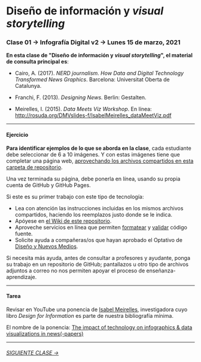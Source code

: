 # Diseño de información y *visual storytelling*

### Clase 01 → Infografía Digital v2 → Lunes 15 de marzo, 2021

**En esta clase de "Diseño de información y *visual storytelling*", el material de consulta principal es**:
 
- Cairo, A. (2017). *NERD journalism. How Data and Digital Technology Transformed News Graphics*. Barcelona: Universitat Oberta de Catalunya.

- Franchi, F. (2013). *Designing News*. Berlin: Gestalten.

- Meirelles, I. (2015). *Data Meets Viz Workshop*. En línea: http://rosuda.org/DMVslides-f/IsabelMeirelles_dataMeetViz.pdf

- - - - - - - 

#### Ejercicio

**Para identificar ejemplos de lo que se aborda en la clase**, cada estudiante debe seleccionar de 6 a 10 imágenes. Y con estas imágenes tiene que completar una página web, [aprovechando los archivos compartidos en esta carpeta de repositorio](https://profesorfaco.github.io/dno075-2021/clase-01/). 

Una vez terminada su página, debe ponerla en línea, usando su propia cuenta de GitHub y GitHub Pages.

Si este es su primer trabajo con este tipo de tecnología:

- Lea con atención las instrucciones incluidas en los mismos archivos compartidos, haciendo los reemplazos justo donde se le indica. 
- Apóyese en [el Wiki de este repositorio](https://github.com/profesorfaco/dno075-2021/wiki). 
- Aproveche servicios en línea que permiten [formatear](https://webformatter.com/html) y [validar](https://validator.w3.org/) código fuente.
- Solicite ayuda a compañeras/os que hayan aprobado el Optativo de [Diseño y Nuevos Medios](https://github.com/profesorfaco/dno037-2020/).

Si necesita más ayuda, antes de consultar a profesores y ayudante, ponga su trabajo en un repositorio de GitHub; pantallazos u otro tipo de archivos adjuntos a correo no nos permiten apoyar el proceso de enseñanza-aprendizaje.

- - - - - - - 

#### Tarea

Revisar en YouTube una ponencia de [Isabel Meirelles](http://isabelmeirelles.com/), investigadora cuyo libro *Design for Information* es parte de nuestra bibliografía mínima.

El nombre de la ponencia: [The impact of technology on infographics & data visualizations in news(-papers)](https://youtu.be/Nb0HfCj1C7Q)

- - - - - - -

###### [SIGUIENTE CLASE →](https://github.com/profesorfaco/dno075-2021/tree/main/clase-02)
